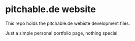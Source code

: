 # pitchable.de website

This repo holds the pitchable.de webiste development files. 

Just a simple personal portfolio page, nothing special.
